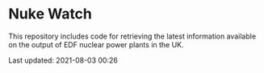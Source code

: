 # Nuke Watch

This repository includes code for retrieving the latest information available on the output of EDF nuclear power plants in the UK.

Last updated: 2021-08-03 00:26